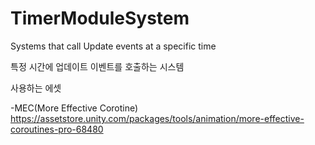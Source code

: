 # TimerModuleSystem
Systems that call Update events at a specific time

특정 시간에 업데이트 이벤트를 호출하는 시스템


사용하는 에셋

-MEC(More Effective Corotine) https://assetstore.unity.com/packages/tools/animation/more-effective-coroutines-pro-68480
